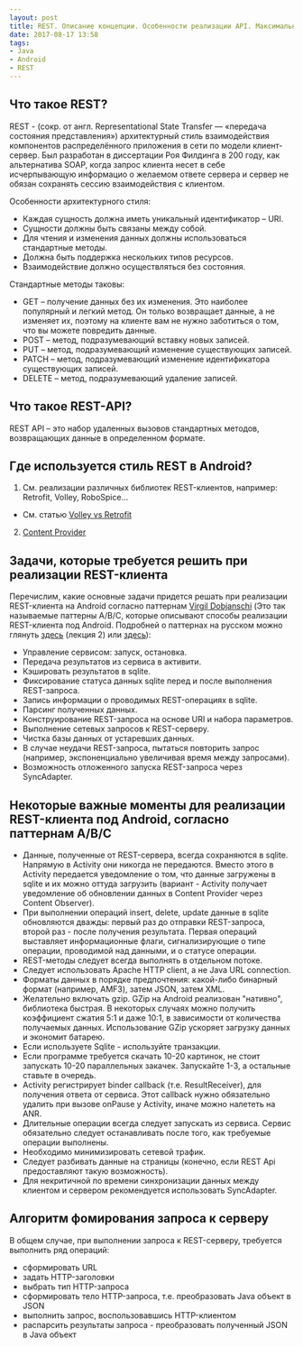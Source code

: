 ```yaml
---
layout: post
title: REST. Описание концепции. Особенности реализации API. Максимально кратко.
date: 2017-08-17 13:58
tags:
- Java
- Android
- REST
---
```

## Что такое REST?

REST - (сокр. от англ. Representational State Transfer — «передача состояния представления») архитектурный *стиль* взаимодействия компонентов распределённого приложения в сети по модели клиент-сервер. Был разработан в диссертации Роя Филдинга в 200 году, как альтернатива SOAP, когда запрос клиента несет в себе исчерпывающую информацио о желаемом ответе сервера и сервер не обязан сохранять сессию взаимодействия с клиентом. 

Особенности архитектурного стиля: 
- Каждая сущность должна иметь уникальный идентификатор – URI. 
- Сущности должны быть связаны между собой. 
- Для чтения и изменения данных должны использоваться стандартные методы. 
- Должна быть поддержка нескольких типов ресурсов.  
- Взаимодействие должно осуществляться без состояния. 

Стандартные методы таковы:
- GET – получение данных без их изменения. Это наиболее популярный и легкий метод. Он только возвращает данные, а не изменяет их, поэтому на клиенте вам не нужно заботиться о том, что вы можете повредить данные. 
- POST – метод, подразумевающий вставку новых записей. 
- PUT – метод, подразумевающий изменение существующих записей. 
- PATCH – метод, подразумевающий изменение идентификатора существующих записей. 
- DELETE – метод, подразумевающий удаление записей. 

## Что такое REST-API?

REST API – это набор удаленных вызовов стандартных методов, возвращающих данные в определенном формате.

## Где используется стиль REST в Android?

1) См. реализации различных библиотек REST-клиентов, например: Retrofit, Volley, RoboSpice...
+ См. статью <a href="https://ziginsider.github.io/Volley-vs-Retrofit/">Volley vs Retrofit</a>
2) <a href="https://developer.android.com/guide/topics/providers/content-providers.html?hl=ru">Content Provider</a>

## Задачи, которые требуется решить при реализации REST-клиента

Перечислим, какие основные задачи придется решать при реализации REST-клиента на Android согласно паттернам <a href="https://docs.google.com/file/d/0B2dn_3573C3RdlVpU2JBWXdSb3c/edit">Virgil Dobjanschi</a> (Это так называемые паттерны A/B/C, которые описывают способы реализации REST-клиента под Android. Подробней о паттернах на русском можно глянуть <a href="https://docs.google.com/document/d/1ku_0AHU0Uoq7MxymCaybbh7lpnpFtKfAt_RzFgBSS9M/edit#">здесь</a> (лекция 2) или <a href="http://derevyanko.blogspot.com.by/2014/01/rest-android-1.html">здесь</a>):

- Управление сервисом: запуск, остановка. 
- Передача результатов из сервиса в активити. 
- Кэшировать результатов в sqlite. 
- Фиксирование статуса данных sqlite перед и после выполнения REST-запроса. 
- Запись информации о проводимых REST-операциях в sqlite. 
- Парсинг полученных данных. 
- Конструирование REST-запроса на основе URI и набора параметров. 
- Выполнение сетевых запросов к REST-серверу. 
- Чистка базы данных от устаревших данных. 
- В случае неудачи REST-запроса, пытаться повторить запрос (например, экспоненциально увеличивая время между запросами). 
- Возможность отложенного запуска REST-запроса через SyncAdapter.

## Некоторые важные моменты для реализации REST-клиента под Android, согласно паттернам A/B/C

- Данные, полученные от REST-сервера, всегда сохраняются в sqlite. Напрямую в Activity они никогда не передаются. Вместо этого в Activity передается уведомление о том, что данные загружены в sqlite и их можно оттуда загрузить (вариант - Activity получает уведомление об обновлении данных в Content Provider через Content Observer). 
- При выполнении операций insert, delete, update данные в sqlite обновляются дважды: первый раз до отправки REST-запроса, второй раз - после получения результата. Первая операций выставляет информационные флаги, сигнализирующие о типе операции, проводимой над данными, и о статусе операции. 
- REST-методы следует всегда выполнять в отдельном потоке. 
- Следует использовать Apache HTTP client, а не Java URL connection. 
- Форматы данных в порядке предпочтения: какой-либо бинарный формат (например, AMF3), затем JSON, затем XML. 
- Желательно включать gzip. GZip на Android реализован "нативно", библиотека быстрая. В некоторых случаях можно получить коэффициент сжатия 5:1 и даже 10:1, в зависимости от количества получаемых данных. Использование GZip ускоряет загрузку данных и экономит батарею. 
- Если используете Sqlite - используйте транзакции. 
- Если программе требуется скачать 10-20 картинок, не стоит запускать 10-20 параллельных закачек. Запускайте 1-3, а остальные ставьте в очередь. 
- Activity регистрирует binder callback (т.е. ResultReceiver), для получения ответа от сервиса. Этот callback нужно обязательно удалить при вызове onPause у Activity, иначе можно налететь на ANR. 
- Длительные операции всегда следует запускать из сервиса. Сервис обязательно следует останавливать после того, как требуемые операции выполнены.  
- Необходимо минимизировать сетевой трафик. 
- Следует разбивать данные на страницы (конечно, если REST Api предоставляют такую возможность). 
- Для некритичной по времени синхронизации данных между клиентом и сервером рекомендуется использовать SyncAdapter. 

## Алгоритм фомирования запроса к серверу

В общем случае, при выполнении запроса к REST-серверу, требуется выполнить ряд операций:

- сформировать URL
- задать HTTP-заголовки
- выбрать тип HTTP-запроса
- сформировать тело HTTP-запроса, т.е. преобразовать Java объект в JSON
- выполнить запрос, воспользовавшись HTTP-клиентом
- распарсить результаты запроса - преобразовать полученный JSON в Java объект
